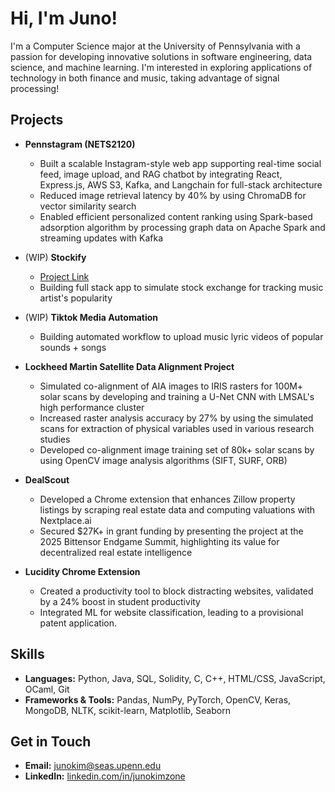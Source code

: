 # Hi, I'm Juno!

I'm a Computer Science major at the University of Pennsylvania with a passion for developing innovative solutions in software engineering, data science, and machine learning. I'm interested in exploring applications of technology in both finance and music, taking advantage of signal processing!

## Projects

- **Pennstagram (NETS2120)**
  - Built a scalable Instagram-style web app supporting real-time social feed, image upload, and RAG chatbot by integrating React, Express.js, AWS S3, Kafka, and Langchain for full-stack architecture
  - Reduced image retrieval latency by 40% by using ChromaDB for vector similarity search
  - Enabled efficient personalized content ranking using Spark-based adsorption algorithm by processing graph data on Apache Spark and streaming updates with Kafka

- (WIP) **Stockify**
  - [Project Link](https://stockify-mocha.vercel.app/)
  - Building full stack app to simulate stock exchange for tracking music artist's popularity
 
- (WIP) **Tiktok Media Automation**
  - Building automated workflow to upload music lyric videos of popular sounds + songs

- **Lockheed Martin Satellite Data Alignment Project**
  - Simulated co-alignment of AIA images to IRIS rasters for 100M+ solar scans by developing and training a U-Net CNN with LMSAL's high performance cluster
  - Increased raster analysis accuracy by 27% by using the simulated scans for extraction of physical variables used in various research studies
  - Developed co-alignment image training set of 80k+ solar scans by using OpenCV image analysis algorithms (SIFT, SURF, ORB)

- **DealScout**
  - Developed a Chrome extension that enhances Zillow property listings by scraping real estate data and computing valuations with Nextplace.ai
  - Secured $27K+ in grant funding by presenting the project at the 2025 Bittensor Endgame Summit, highlighting its value for decentralized real estate intelligence

- **Lucidity Chrome Extension**  
  - Created a productivity tool to block distracting websites, validated by a 24% boost in student productivity
  - Integrated ML for website classification, leading to a provisional patent application.

## Skills
- **Languages:** Python, Java, SQL, Solidity, C, C++, HTML/CSS, JavaScript, OCaml, Git  
- **Frameworks & Tools:** Pandas, NumPy, PyTorch, OpenCV, Keras, MongoDB, NLTK, scikit-learn, Matplotlib, Seaborn

## Get in Touch
- **Email:** [junokim@seas.upenn.edu](mailto:junokim@seas.upenn.edu)
- **LinkedIn:** [linkedin.com/in/junokimzone](https://www.linkedin.com/in/junokimzone/)
